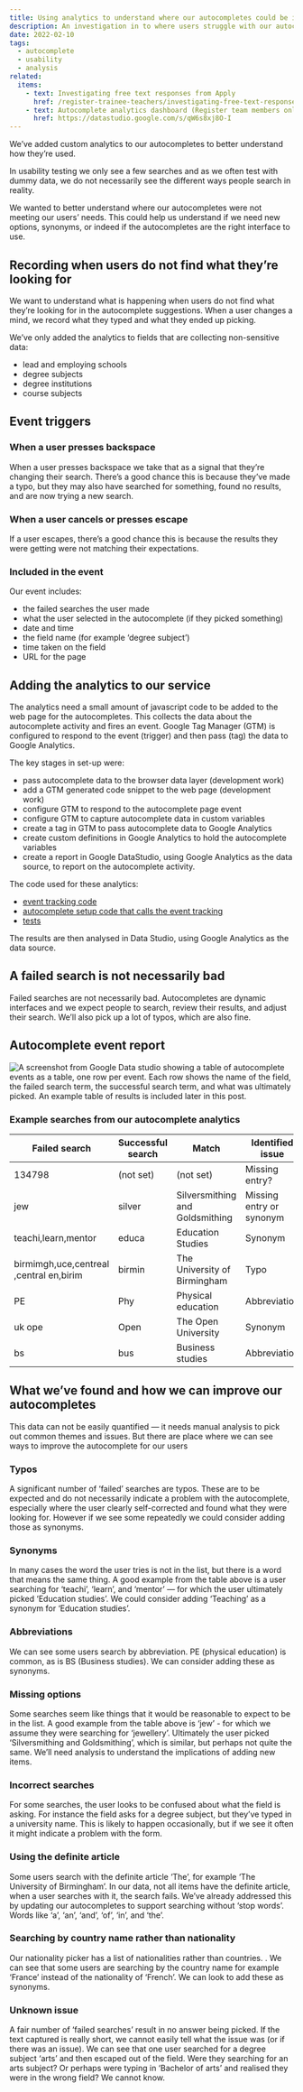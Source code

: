 ```yaml
---
title: Using analytics to understand where our autocompletes could be improved
description: An investigation in to where users struggle with our autocompletes
date: 2022-02-10
tags:
  - autocomplete
  - usability
  - analysis
related:
  items:
    - text: Investigating free text responses from Apply
      href: /register-trainee-teachers/investigating-free-text-responses-from-apply/
    - text: Autocomplete analytics dashboard (Register team members only)
      href: https://datastudio.google.com/s/qW6s8xj8O-I
---
```


We’ve added custom analytics to our autocompletes to better understand how they’re used.

In usability testing we only see a few searches and as we often test with dummy data, we do not necessarily see the different ways people search in reality.

We wanted to better understand where our autocompletes were not meeting our users’ needs. This could help us understand if we need new options, synonyms, or indeed if the autocompletes are the right interface to use.

## Recording when users do not find what they’re looking for

We want to understand what is happening when users do not find what they’re looking for in the autocomplete suggestions. When a user changes a mind, we record what they typed and what they ended up picking.

We’ve only added the analytics to fields that are collecting non-sensitive data:

- lead and employing schools
- degree subjects
- degree institutions
- course subjects

## Event triggers

### When a user presses backspace

When a user presses backspace we take that as a signal that they’re changing their search. There’s a good chance this is because they’ve made a typo, but they may also have searched for something, found no results, and are now trying a new search.

### When a user cancels or presses escape

If a user escapes, there’s a good chance this is because the results they were getting were not matching their expectations.

### Included in the event

Our event includes:

- the failed searches the user made
- what the user selected in the autocomplete (if they picked something)
- date and time
- the field name (for example ‘degree subject’)
- time taken on the field
- URL for the page

## Adding the analytics to our service

The analytics  need a small amount of javascript code to be added to the web page for the autocompletes. This collects the data about the autocomplete activity and fires an event. Google Tag Manager (GTM) is configured to respond to the event (trigger) and then pass (tag) the data to Google&nbsp;Analytics.

The key stages in set-up were:

- pass autocomplete data to the browser data layer (development work)
- add a GTM generated code snippet to the web page (development work)
- configure GTM to respond to the autocomplete page event
- configure GTM to capture autocomplete data in custom variables
- create a tag in GTM to pass autocomplete data to Google Analytics
- create custom definitions in Google Analytics to hold the autocomplete variables
- create a report in Google DataStudio, using Google Analytics as the data source, to report on the autocomplete activity.

The code used for these analytics:

- [event tracking code](https://github.com/DFE-Digital/register-trainee-teachers/blob/main/app/components/form_components/tracker.js)
- [autocomplete setup code that calls the event tracking](https://github.com/DFE-Digital/register-trainee-teachers/blob/main/app/components/form_components/autocomplete/script.js)
- [tests](https://github.com/DFE-Digital/register-trainee-teachers/blob/main/app/webpacker/scripts/tracker.spec.js)

The results are then analysed in Data Studio, using Google Analytics as the data source.

## A failed search is not necessarily bad

Failed searches are not necessarily bad. Autocompletes are dynamic interfaces and we expect people to search, review their results, and adjust their search. We’ll also pick up a lot of typos, which are also fine.

## Autocomplete event report

![A screenshot from Google Data studio showing a table of autocomplete events as a table, one row per event. Each row shows the name of the field, the failed search term, the successful search term, and what was ultimately picked. An example table of results is included later in this post.](1-datastudio-screenshot.png)

### Example searches from our autocomplete analytics

| Failed search | Successful search | Match | Identified issue |
| --- | --- | --- | --- |
| 134798 | (not set) | (not set) | Missing entry? |
| jew | silver | Silversmithing and Goldsmithing | Missing entry or synonym |
| teachi,learn,mentor | educa | Education Studies | Synonym |
| birmimgh,uce,centreal ,central en,birim | birmin | The University of Birmingham | Typo |
| PE | Phy | Physical education | Abbreviation |
| uk ope | Open | The Open University | Synonym |
| bs | bus | Business studies | Abbreviation |

## What we’ve found and how we can improve our autocompletes

This data can not be easily quantified — it needs manual analysis to pick out common themes and issues. But there are place where we can see ways to improve the autocomplete for our users

### Typos

A significant number of ‘failed’ searches are typos. These are to be expected and do not necessarily indicate a problem with the autocomplete,  especially where the user clearly self-corrected and found what they were looking for. However if we see some repeatedly we could consider adding those as synonyms.

### Synonyms

In many cases the word the user tries is not in the list, but there is a word that means the same thing. A good example from the table above is a user searching for ‘teachi’, ‘learn’, and ‘mentor’ — for which the user ultimately picked ‘Education studies’. We could consider adding ‘Teaching’ as a synonym for ‘Education studies’.

### Abbreviations

We can see some users search by abbreviation. PE (physical education) is common, as is BS (Business studies). We can consider adding these as synonyms.

### Missing options

Some searches seem like things that it would be reasonable to expect to be in the list. A good example from the table above is ‘jew’ - for which we assume they were searching for ‘jewellery’. Ultimately the user picked ‘Silversmithing and Goldsmithing’, which is similar, but perhaps not quite the same. We’ll need analysis to understand the implications of adding new items.

### Incorrect searches

For some searches, the user looks to be confused about what the field is asking. For instance the field asks for a degree subject, but they’ve typed in a university name. This is likely to happen occasionally, but if we see it often it might indicate a problem with the form.

### Using the definite article

Some users search with the definite article ‘The’, for example ‘The University of Birmingham’. In our data, not all items have the definite article, when a user searches with it, the search fails. We’ve already addressed this by updating our autocompletes to support searching without ‘stop words’. Words like ‘a’, ‘an’, ‘and’, ‘of’, ‘in’, and ‘the’.

### Searching by country name rather than nationality

Our nationality picker has a list of nationalities rather than countries. . We can see that some users are searching by the country name for example ‘France’ instead of the nationality of ‘French’. We can look to add these as synonyms.

### Unknown issue

A fair number of ‘failed searches’ result in no answer being picked. If the text captured is really short, we cannot easily tell what the issue was (or if there was an issue). We can see that  one user searched for a degree subject ‘arts’ and then escaped out of the field. Were they searching for an arts subject? Or perhaps were typing in ‘Bachelor of arts’ and realised they were in the wrong field? We cannot know.
